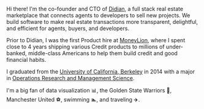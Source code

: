 Hi there! I'm the co-founder and CTO of [Didian](https://www.mydidian.com), a full stack real estate marketplace that connects agents to developers to sell new projects. We build software to make real estate transactions more transparent, delightful, and efficient for agents, buyers, and developers.

Prior to Didian, I was the first Product hire at [MoneyLion](https://www.moneylion.com), where I spent close to 4 years shipping various Credit products to millions of under-banked, middle-class Americans to help them build credit and good financial habits. 

I graduated from the [University of California, Berkeley](https://www.berkeley.edu) in 2014 with a major in [Operations Research and Management Science](https://www.ieor.berkeley.edu).

I'm a big fan of data visualization 📊, the Golden State Warriors 🏀, Manchester United ⚽, swimming 🏊, and traveling ✈️.  




